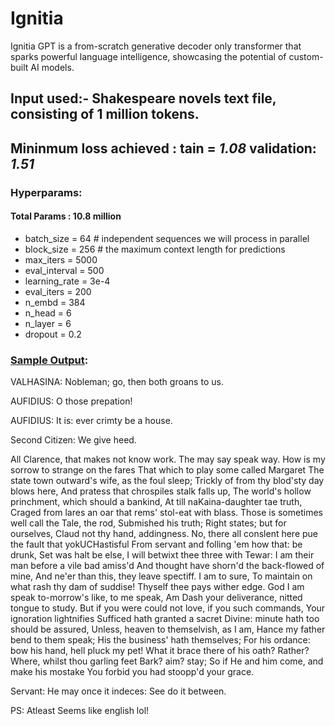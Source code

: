 # Ignitia
Ignitia GPT is a from-scratch generative decoder only transformer that sparks powerful language intelligence, showcasing the potential of custom-built AI models.

## Input used:- Shakespeare novels text file, consisting of 1 million tokens.
## Mininmum loss achieved : tain = *1.08*  validation: *1.51*

### Hyperparams: 
#### Total Params : 10.8 million
-  batch_size = 64 # independent sequences we will process in parallel
-  block_size = 256 # the maximum context length for predictions
-  max_iters = 5000
-  eval_interval = 500
-  learning_rate = 3e-4
-  eval_iters = 200
-  n_embd = 384
-  n_head = 6
-  n_layer = 6
-  dropout = 0.2

### [Sample Output](GPT_Scratch/Sample_Output.txt):
VALHASINA:
Nobleman; go, then both groans to us.

AUFIDIUS:
O those prepation!

AUFIDIUS:
It is: ever crimty be a house.

Second Citizen:
We give heed.

All Clarence, that makes not know work. The may say speak way.
How is my sorrow to strange on the fares
That which to play some called Margaret
The state town outward's wife, as the foul sleep;
Trickly of from thy blod'sty day blows here,
And pratess that chrospiles stalk falls up,
The world's hollow princhment, which should a bankind,
At till naKaina-daughter tae truth,
Craged from lares an oar that rems' stol-eat with blass.
Those is sometimes well call the Tale, the rod,
Submished his truth; Right states; but for ourselves,
Claud not thy hand, addingness.
No, there all conslent here pue the fault that yokUCHastisful
From servant and folling 'em how that: be drunk,
Set was halt be else, I will betwixt thee three with Tewar:
I am their man before a vile bad amiss'd
And thought have shorn'd the back-flowed of mine,
And ne'er than this, they leave spectiff.
I am to sure,
To maintain on what rash thy dam of suddise!
Thyself thee pays wither edge.
God I am speak to-morrow's like, to me speak,
Am
Dash your deliverance, nitted tongue to study.
But if you were could not love, if you such commands,
Your ignoration lightnifies
Sufficed hath granted a sacret
Divine: minute hath too should be assured,
Unless, heaven to themselvish, as I am,
Hance my father bend to them speak;
His the business' hath themselves;
For his ordance: bow his hand, hell pluck my pet!
What it brace there of his oath?
Rather? Where, whilst thou garling feet Bark? aim? stay;
So if He and him come, and make his mostake
You forbid you had stoopp'd your grace.

Servant:
He may once it indeces:
See do it between.


PS: Atleast Seems like english lol! 

